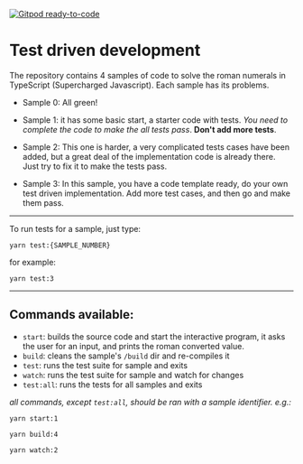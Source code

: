 [![Gitpod ready-to-code](https://img.shields.io/badge/Gitpod-ready--to--code-blue?logo=gitpod)](https://gitpod.io/#https://github.com/ReCoded-Org/EIP_TDD_Roman_Numerals)


# Test driven development

The repository contains 4 samples of code to solve the roman numerals in TypeScript (Supercharged Javascript). Each sample has its problems.

* Sample 0: All green!

* Sample 1: it has some basic start, a starter code with tests. *You need to complete the code to make the all tests pass*. **Don't add more tests**.

* Sample 2: This one is harder, a very complicated tests cases have been added, but a great deal of the implementation code is already there. Just try to fix it to make the tests pass.

* Sample 3: In this sample, you have a code template ready, do your own test driven implementation. Add more test cases, and then go and make them pass.

---
To run tests for a sample, just type:

```
yarn test:{SAMPLE_NUMBER}
```

for example:

```
yarn test:3
```

---
## Commands available:
* `start`: builds the source code and start the interactive program, it asks the user for an input, and prints the roman converted value.
* `build`: cleans the sample's `/build` dir and re-compiles it
* `test`: runs the test suite for sample and exits
* `watch`: runs the test suite for sample and watch for changes
* `test:all`: runs the tests for all samples and exits

*all commands, except `test:all`, should be ran with a sample identifier. e.g.:*

```
yarn start:1
```

```
yarn build:4
```

```
yarn watch:2
```